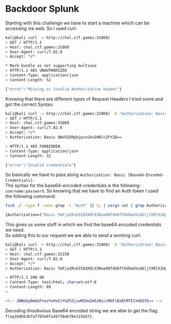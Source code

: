 # Backdoor Splunk

Starting with this challenge we have to start a machine which can be accessing via web. So I used curl:
```sh
kali@kali curl -v http://chal.ctf.games:31069/
> GET / HTTP/1.1
> Host: chal.ctf.games:31069
> User-Agent: curl/7.82.0
> Accept: */*

* Mark bundle as not supporting multiuse
< HTTP/1.1 401 UNAUTHORIZED
< Content-Type: application/json
< Content-Length: 52

{"error":"Missing or invalid Authorization header"}
```

Knowing that there are different types of Request Headers I tried some and got the correct Syntax:
```sh
kali@kali curl -v http://chal.ctf.games:31069/ -H "Authorization: Basic QWxhZGRpbjpvcGVuIHNlc2FtZQ=="
> GET / HTTP/1.1
> Host: chal.ctf.games:31069
> User-Agent: curl/7.82.0
> Accept: */*
> Authorization: Basic QWxhZGRpbjpvcGVuIHNlc2FtZQ==

< HTTP/1.1 403 FORBIDDEN
< Content-Type: application/json
< Content-Length: 32

{"error":"Invalid credentials"}
```

So basically we have to pass along `Authorization: Basic [Base64-Encoded-Credentials]`. <br/>
The syntax for the base64-encoded-credentials is the following: `username:password`.
So knowing that we have to find an Auth token I used the following command:
```sh
find ./ -type f -exec grep -l "Auth" {} \; | xargs cat | grep Authorization

{Authorization=("Basic YmFja2Rvb3I6dXNlX3RoaXNfdG9fYXV0aGVudGljYXRlX3dpdGhfdGhlX2RlcGxveWVkX2h0dHBfc2VydmVyCg==")}
```

This gives us some stuff in which we find the base64 encoded credentials we need. <br/>
So adding this to our request we are able to send a working curl:
```sh
kali@kali curl -v http://chal.ctf.games:31069/ -H "Authorization: Basic YmFja2Rvb3I6dXNlX3RoaXNfdG9fYXV0aGVudGljYXRlX3dpdGhfdGhlX2RlcGxveWVkX2h0dHBfc2VydmVyCg=="
> GET / HTTP/1.1
> Host: chal.ctf.games:31158
> User-Agent: curl/7.82.0
> Accept: */*
> Authorization: Basic YmFja2Rvb3I6dXNlX3RoaXNfdG9fYXV0aGVudGljYXRlX3dpdGhfdGhlX2RlcGxveWVkX2h0dHBfc2VydmVyCg==

< HTTP/1.1 200 OK
< Content-Type: text/html; charset=utf-8
< Content-Length: 69
< 

<!-- ZWNobyBmbGFnezYwYmIzYmZhZjcwM2UwZmEzNjczMGFiNzBlMTE1YmQ3fQ== -->
```

Decoding thisobvious Base64 encoded string we are able to get the flag: `flag{60bb3bfaf703e0fa36730ab70e115bd7}`.
